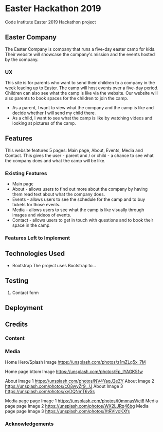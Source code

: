 # Easter Hackathon 2019

Code Institute Easter 2019 Hackathon project

## Easter Company
The Easter Company is company that runs a five-day easter camp for kids. Their website will showcase the company's mission and the events hosted by the company.

### UX
This site is for parents who want to send their children to a company in the week leading up to Easter. The camp will host events over a five-day period. Children can also see what the camp is like via the website. Our website will also parents to book spaces for the children to join the camp.

* As a parent, I want to view what the company and the camp is like and decide whether I will send my child there.
* As a child, I want to see what the camp is like by watching videos and looking at pictures of the camp.

## Features
This website features 5 pages: Main page, About, Events, Media and Contact. This gives the user - parent and / or child - a chance to see what the company does and what the camp will be like.

### Existing Features
* Main page
* About - allows users to find out more about the company by having them read text about what the company does.
* Events - allows users to see the schedule for the camp and to buy tickets for those events.
* Media - allows users to see what the camp is like visually through images and videos of events.
* Contact - allows users to get in touch with questions and to book their space in the camp.

### Features Left to Implement

## Technologies Used

* Bootstrap
The project uses Bootstrap to...

## Testing

1. Contact form


## Deployment

## Credits

### Content

### Media
Home Hero/Splash Image https://unsplash.com/photos/z1mZLq5x_7M

Home page bttom Image https://unsplash.com/photos/Ep_lYAGK51w

About Image 1 https://unsplash.com/photos/NV4YaqJ2eZY
About Image 2 https://unsplash.com/photos/cO8wyZr9__U
About Image 3 https://unsplash.com/photos/xyDQNmT6vSs

Media page page Image 1 https://unsplash.com/photos/l0mnnasWei8
Media page page Image 2 https://unsplash.com/photos/WX2LJRq46bg
Media page page Image 3 https://unsplash.com/photos/XtRVivoKXfs

### Acknowledgements
